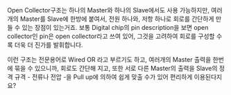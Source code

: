 Open Collector구조는 하나의 Master와 하나의 Slave에서도 사용 가능하지만, 여러개의 Master를 Slave에 한방에 붙여서, 전원 하나와, 저항 하나로 회로를 간단하게 만들 수 있는 장점이 있는거죠. 보통 Digital chip의 pin description을 보면 open collector인 pin은 open collector라고 쓰여 있어, 그것을 고려하여 회로를 구성할 수록 더욱 더 진가를 발휘합니다.

이런 구조는 전문용어로 Wired OR 라고 부르기도 하고, 여러개의 Master 출력을 한번에 묶을 수 있으니까, 회로도 간단해 지고, 또한 서로 다른 Master의 출력을 Slave의 정격 규격 - 전류나 전압 -을 Pull up에 의하여 쉽게 맞출 수가 있어 편리하게 이용된다지요?